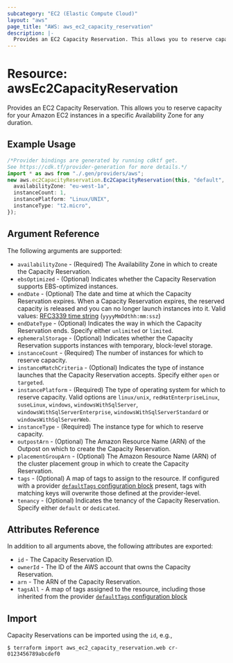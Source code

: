 ```yaml
---
subcategory: "EC2 (Elastic Compute Cloud)"
layout: "aws"
page_title: "AWS: aws_ec2_capacity_reservation"
description: |-
  Provides an EC2 Capacity Reservation. This allows you to reserve capacity for your Amazon EC2 instances in a specific Availability Zone for any duration.
---
```


# Resource: awsEc2CapacityReservation

Provides an EC2 Capacity Reservation. This allows you to reserve capacity for your Amazon EC2 instances in a specific Availability Zone for any duration.

## Example Usage

```typescript
/*Provider bindings are generated by running cdktf get.
See https://cdk.tf/provider-generation for more details.*/
import * as aws from "./.gen/providers/aws";
new aws.ec2CapacityReservation.Ec2CapacityReservation(this, "default", {
  availabilityZone: "eu-west-1a",
  instanceCount: 1,
  instancePlatform: "Linux/UNIX",
  instanceType: "t2.micro",
});

```

## Argument Reference

The following arguments are supported:

* `availabilityZone` - (Required) The Availability Zone in which to create the Capacity Reservation.
* `ebsOptimized` - (Optional) Indicates whether the Capacity Reservation supports EBS-optimized instances.
* `endDate` - (Optional) The date and time at which the Capacity Reservation expires. When a Capacity Reservation expires, the reserved capacity is released and you can no longer launch instances into it. Valid values: [RFC3339 time string](https://tools.ietf.org/html/rfc3339#section-5.8) (`yyyyMmDdthh:mm:ssz`)
* `endDateType` - (Optional) Indicates the way in which the Capacity Reservation ends. Specify either `unlimited` or `limited`.
* `ephemeralStorage` - (Optional) Indicates whether the Capacity Reservation supports instances with temporary, block-level storage.
* `instanceCount` - (Required) The number of instances for which to reserve capacity.
* `instanceMatchCriteria` - (Optional) Indicates the type of instance launches that the Capacity Reservation accepts. Specify either `open` or `targeted`.
* `instancePlatform` - (Required) The type of operating system for which to reserve capacity. Valid options are `linux/unix`, `redHatEnterpriseLinux`, `suseLinux`, `windows`, `windowsWithSqlServer`, `windowsWithSqlServerEnterprise`, `windowsWithSqlServerStandard` or `windowsWithSqlServerWeb`.
* `instanceType` - (Required) The instance type for which to reserve capacity.
* `outpostArn` - (Optional) The Amazon Resource Name (ARN) of the Outpost on which to create the Capacity Reservation.
* `placementGroupArn` - (Optional) The Amazon Resource Name (ARN) of the cluster placement group in which to create the Capacity Reservation.
* `tags` - (Optional) A map of tags to assign to the resource. If configured with a provider [`defaultTags` configuration block](https://registry.terraform.io/providers/hashicorp/aws/latest/docs#default_tags-configuration-block) present, tags with matching keys will overwrite those defined at the provider-level.
* `tenancy` - (Optional) Indicates the tenancy of the Capacity Reservation. Specify either `default` or `dedicated`.

## Attributes Reference

In addition to all arguments above, the following attributes are exported:

* `id` - The Capacity Reservation ID.
* `ownerId` - The ID of the AWS account that owns the Capacity Reservation.
* `arn` - The ARN of the Capacity Reservation.
* `tagsAll` - A map of tags assigned to the resource, including those inherited from the provider [`defaultTags` configuration block](https://registry.terraform.io/providers/hashicorp/aws/latest/docs#default_tags-configuration-block)

## Import

Capacity Reservations can be imported using the `id`, e.g.,

```console
$ terraform import aws_ec2_capacity_reservation.web cr-0123456789abcdef0
```
